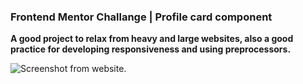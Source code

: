 ### Frontend Mentor Challange | Profile card component

**A good project to relax from heavy and large websites, also a good practice for developing responsiveness and using preprocessors.**

![Screenshot from website.](https://i.ibb.co/xLXqqP8/image.png)
